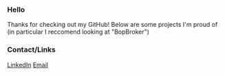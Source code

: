 ### Hello
Thanks for checking out my GitHub! Below are some projects I'm proud of (in particular I reccomend looking at "BopBroker")

### Contact/Links
[LinkedIn](https://www.linkedin.com/in/andy-ehrhardt/)
[Email](andyehrhardt@gmail.com)





<!--
**AndyEhrhardt/andyehrhardt** is a ✨ _special_ ✨ repository because its `README.md` (this file) appears on your GitHub profile.

Here are some ideas to get you started:

- 🔭 I’m currently working on ...
- 🌱 I’m currently learning ...
- 👯 I’m looking to collaborate on ...
- 🤔 I’m looking for help with ...
- 💬 Ask me about ...
- 📫 How to reach me: ...
- 😄 Pronouns: ...
- ⚡ Fun fact: ...
-->
